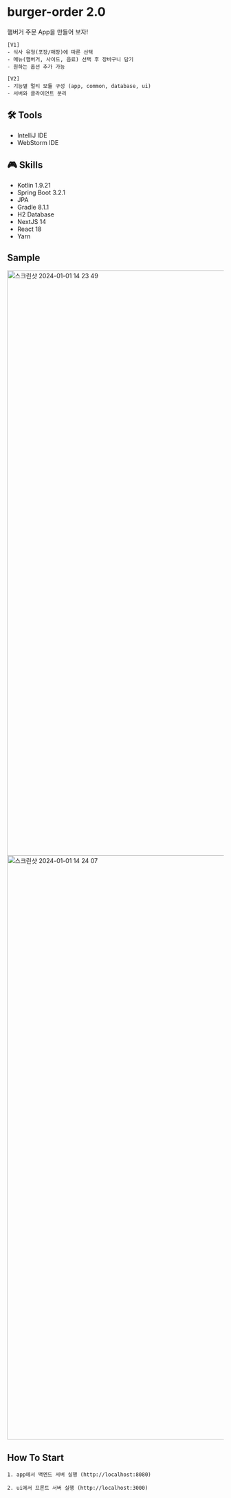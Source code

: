 # burger-order 2.0
햄버거 주문 App을 만들어 보자!

```
[V1]
- 식사 유형(포장/매장)에 따른 선택
- 메뉴(햄버거, 사이드, 음료) 선택 후 장바구니 담기
- 원하는 옵션 추가 가능

[V2]
- 기능별 멀티 모듈 구성 (app, common, database, ui)
- 서버와 클라이언트 분리
```


## 🛠 Tools
- IntelliJ IDE
- WebStorm IDE
  
## 🎮 Skills
- Kotlin 1.9.21
- Spring Boot 3.2.1
- JPA
- Gradle 8.1.1
- H2 Database
- NextJS 14
- React 18
- Yarn
  

## Sample
<img width="1362" alt="스크린샷 2024-01-01 14 23 49" src="https://github.com/eunchae-cho/burger-order/assets/68311262/aa3c7e2f-1d97-4cdd-bc39-5f42be09512f">
<img width="1360" alt="스크린샷 2024-01-01 14 24 07" src="https://github.com/eunchae-cho/burger-order/assets/68311262/47c50276-c7c0-44c4-bb52-8b6d0af276bb">


## How To Start
```
1. app에서 백엔드 서버 실행 (http://localhost:8080)

2. ui에서 프론트 서버 실행 (http://localhost:3000)
```
